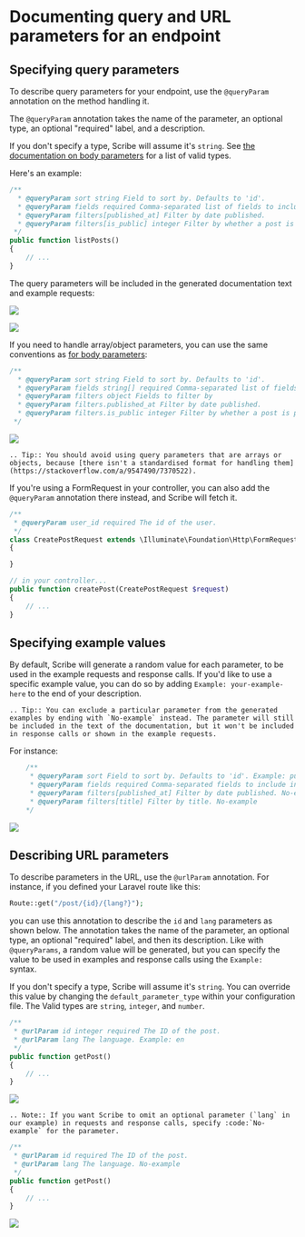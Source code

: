 # Documenting query and URL parameters for an endpoint

## Specifying query parameters
To describe query parameters for your endpoint, use the `@queryParam` annotation on the method handling it.

The `@queryParam` annotation takes the name of the parameter, an optional type, an optional "required" label, and a description.

If you don't specify a type, Scribe will assume it's `string`. See [the documentation on body parameters](./documenting-endpoint-body-parameters.html) for a list of valid types.

Here's an example:

```php
/**
  * @queryParam sort string Field to sort by. Defaults to 'id'.
  * @queryParam fields required Comma-separated list of fields to include in the response. Example: title,published_at,is_public
  * @queryParam filters[published_at] Filter by date published.
  * @queryParam filters[is_public] integer Filter by whether a post is public or not. Example: 1
 */
public function listPosts()
{
    // ...
}
```

The query parameters will be included in the generated documentation text and example requests:

![](../images/endpoint-queryparams-1.png)

![](../images/endpoint-queryparams-2.png)


If you need to handle array/object parameters, you can use the same conventions as [for body parameters](./documenting-endpoint-body-parameters.html#handling-array-and-object-parameters):

```php
/**
  * @queryParam sort string Field to sort by. Defaults to 'id'.
  * @queryParam fields string[] required Comma-separated list of fields to include in the response. Example: title,published_at,is_public
  * @queryParam filters object Fields to filter by
  * @queryParam filters.published_at Filter by date published.
  * @queryParam filters.is_public integer Filter by whether a post is public or not. Example: 1
 */
```

![](../images/endpoint-queryparams-4.png)

```eval_rst
.. Tip:: You should avoid using query parameters that are arrays or objects, because [there isn't a standardised format for handling them](https://stackoverflow.com/a/9547490/7370522).
```

If you're using a FormRequest in your controller, you can also add the `@queryParam` annotation there instead, and Scribe will fetch it.

```php
/**
 * @queryParam user_id required The id of the user.
 */
class CreatePostRequest extends \Illuminate\Foundation\Http\FormRequest
{

}

// in your controller...
public function createPost(CreatePostRequest $request)
{
    // ...
}
```

## Specifying example values
By default, Scribe will generate a random value for each parameter, to be used in the example requests and response calls. If you'd like to use a specific example value, you can do so by adding `Example: your-example-here` to the end of your description.

```eval_rst
.. Tip:: You can exclude a particular parameter from the generated examples by ending with `No-example` instead. The parameter will still be included in the text of the documentation, but it won't be included in response calls or shown in the example requests.
```

For instance:

```php
    /**
     * @queryParam sort Field to sort by. Defaults to 'id'. Example: published_at
     * @queryParam fields required Comma-separated fields to include in the response. Example: title,published_at,id
     * @queryParam filters[published_at] Filter by date published. No-example
     * @queryParam filters[title] Filter by title. No-example
    */
```

![](../images/endpoint-queryparams-4.png)

## Describing URL parameters
To describe parameters in the URL, use the `@urlParam` annotation. For instance, if you defined your Laravel route like this:

```php
Route::get("/post/{id}/{lang?}");
```

you can use this annotation to describe the `id` and `lang` parameters as shown below. The annotation takes the name of the parameter, an optional type, an optional "required" label, and then its description. Like with `@queryParams`, a random value will be generated, but you can specify the value to be used in examples and response calls using the `Example: ` syntax.

If you don't specify a type, Scribe will assume it's `string`. You can override this value by changing the `default_parameter_type` within your configuration file. The Valid types are `string`, `integer`, and `number`.

```php
/**
 * @urlParam id integer required The ID of the post.
 * @urlParam lang The language. Example: en
 */
public function getPost()
{
    // ...
}
```

![](../images/endpoint-urlparams-1.png)

```eval_rst
.. Note:: If you want Scribe to omit an optional parameter (`lang` in our example) in requests and response calls, specify :code:`No-example` for the parameter.
```

```php
/**
 * @urlParam id required The ID of the post.
 * @urlParam lang The language. No-example
 */
public function getPost()
{
    // ...
}
```

![](../images/endpoint-urlparams-2.png)
